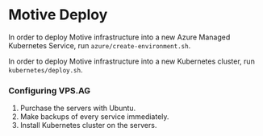 # Motive Deploy

In order to deploy Motive infrastructure into a new Azure Managed Kubernetes Service, run `azure/create-environment.sh`.

In order to deploy Motive infrastructure into a new Kubernetes cluster, run `kubernetes/deploy.sh`.

### Configuring VPS.AG

1. Purchase the servers with Ubuntu.
2. Make backups of every service immediately.
3. Install Kubernetes cluster on the servers.